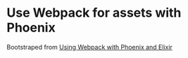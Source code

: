 # Use Webpack for assets with Phoenix

Bootstraped from [Using Webpack with Phoenix and Elixir](http://matthewlehner.net/using-webpack-with-phoenix-and-elixir/)
